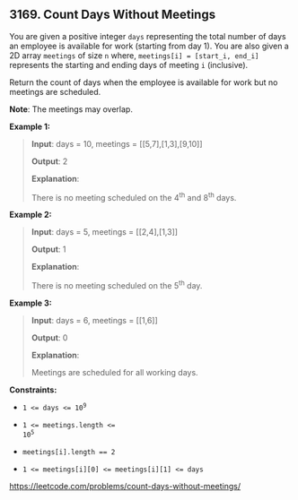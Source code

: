 ## 3169. Count Days Without Meetings

You are given a positive integer `days` representing the total number of days an employee is available for work (starting from day 1). You are also given a 2D array `meetings` of size `n` where, `meetings[i] = [start_i, end_i]` represents the starting and ending days of meeting `i` (inclusive).

Return the count of days when the employee is available for work but no meetings are scheduled.

**Note**: The meetings may overlap.

**Example 1:**
>
>**Input**: days = 10, meetings = [[5,7],[1,3],[9,10]]
>
>**Output**: 2
>
>**Explanation**:
>
>There is no meeting scheduled on the 4<sup>th</sup> and 8<sup>th</sup> days.

**Example 2:**
>
>**Input**: days = 5, meetings = [[2,4],[1,3]]
>
>**Output**: 1
>
>**Explanation**:
>
>There is no meeting scheduled on the 5<sup>th</sup> day.

**Example 3:**
>
>**Input**: days = 6, meetings = [[1,6]]
>
>**Output**: 0
>
>**Explanation**:
>
>Meetings are scheduled for all working days.

**Constraints:**

- <code>1 <= days <= 10<sup>9</sup></code>

- <code>1 <= meetings.length <= 10<sup>5</sup></code>

- `meetings[i].length == 2`

- `1 <= meetings[i][0] <= meetings[i][1] <= days`

https://leetcode.com/problems/count-days-without-meetings/
